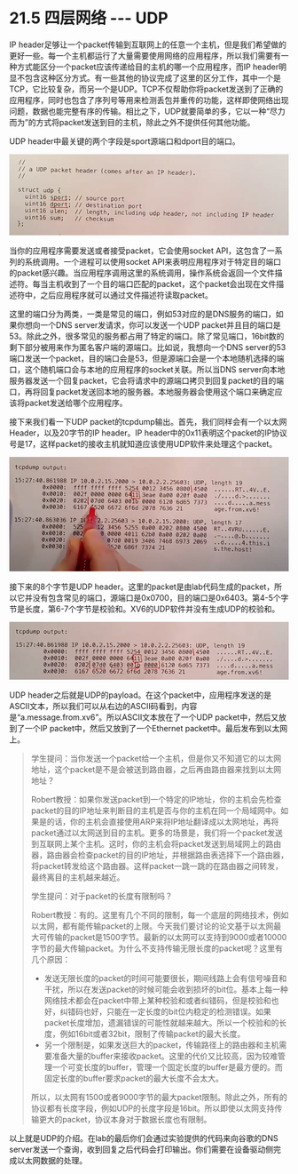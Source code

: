 # 21.5 四层网络 --- UDP

IP header足够让一个packet传输到互联网上的任意一个主机，但是我们希望做的更好一些。每一个主机都运行了大量需要使用网络的应用程序，所以我们需要有一种方式能区分一个packet应该传递给目的主机的哪一个应用程序，而IP header明显不包含这种区分方式。有一些其他的协议完成了这里的区分工作，其中一个是TCP，它比较复杂，而另一个是UDP。TCP不仅帮助你将packet发送到了正确的应用程序，同时也包含了序列号等用来检测丢包并重传的功能，这样即使网络出现问题，数据也能完整有序的传输。相比之下，UDP就要简单的多，它以一种“尽力而为”的方式将packet发送到目的主机，除此之外不提供任何其他功能。

UDP header中最关键的两个字段是sport源端口和dport目的端口。

![](../.gitbook/assets/image%20%28417%29.png)

当你的应用程序需要发送或者接受packet，它会使用socket API，这包含了一系列的系统调用。一个进程可以使用socket API来表明应用程序对于特定目的端口的packet感兴趣。当应用程序调用这里的系统调用，操作系统会返回一个文件描述符。每当主机收到了一个目的端口匹配的packet，这个packet会出现在文件描述符中，之后应用程序就可以通过文件描述符读取packet。

这里的端口分为两类，一类是常见的端口，例如53对应的是DNS服务的端口，如果你想向一个DNS server发请求，你可以发送一个UDP packet并且目的端口是53。除此之外，很多常见的服务都占用了特定的端口。除了常见端口，16bit数的剩下部分被用来作为匿名客户端的源端口。比如说，我想向一个DNS server的53端口发送一个packet，目的端口会是53，但是源端口会是一个本地随机选择的端口，这个随机端口会与本地的应用程序的socket关联。所以当DNS server向本地服务器发送一个回复packet，它会将请求中的源端口拷贝到回复packet的目的端口，再将回复packet发送回本地的服务器。本地服务器会使用这个端口来确定应该将packet发送给哪个应用程序。

接下来我们看一下UDP packet的tcpdump输出。首先，我们同样会有一个以太网Header，以及20字节的IP header。IP header中的0x11表明这个packet的IP协议号是17，这样packet的接收主机就知道应该使用UDP软件来处理这个packet。

![](../.gitbook/assets/image%20%28407%29.png)

接下来的8个字节是UDP header。这里的packet是由lab代码生成的packet，所以它并没有包含常见的端口，源端口是0x0700，目的端口是0x6403。第4-5个字节是长度，第6-7个字节是校验和。XV6的UDP软件并没有生成UDP的校验和。

![](../.gitbook/assets/image%20%28414%29.png)

UDP header之后就是UDP的payload。在这个packet中，应用程序发送的是ASCII文本，所以我们可以从右边的ASCII码看到，内容是“a.message.from.xv6”。所以ASCII文本放在了一个UDP packet中，然后又放到了一个IP packet中，然后又放到了一个Ethernet packet中。最后发布到以太网上。

> 学生提问：当你发送一个packet给一个主机，但是你又不知道它的以太网地址，这个packet是不是会被送到路由器，之后再由路由器来找到以太网地址？
>
> Robert教授：如果你发送packet到一个特定的IP地址，你的主机会先检查packet的目的IP地址来判断目的主机是否与你的主机在同一个局域网中。如果是的话，你的主机会直接使用ARP来将IP地址翻译成以太网地址，再将packet通过以太网送到目的主机。更多的场景是，我们将一个packet发送到互联网上某个主机。这时，你的主机会将packet发送到局域网上的路由器，路由器会检查packet的目的IP地址，并根据路由表选择下一个路由器，将packet转发给这个路由器。这样packet一跳一跳的在路由器之间转发，最终离目的主机越来越近。
>
> 学生提问：对于packet的长度有限制吗？
>
> Robert教授：有的。这里有几个不同的限制，每一个底层的网络技术，例如以太网，都有能传输packet的上限。今天我们要讨论的论文基于以太网最大可传输的packet是1500字节。最新的以太网可以支持到9000或者10000字节的最大传输packet。为什么不支持传输无限长度的packet呢？这里有几个原因：
>
> * 发送无限长度的packet的时间可能要很长，期间线路上会有信号噪音和干扰，所以在发送packet的时候可能会收到损坏的bit位。基本上每一种网络技术都会在packet中带上某种校验和或者纠错码，但是校验和也好，纠错码也好，只能在一定长度的bit位内稳定的检测错误。如果packet长度增加，遗漏错误的可能性就越来越大。所以一个校验和的长度，例如16bit或者32bit，限制了传输packet的最大长度。
> * 另一个限制是，如果发送巨大的packet，传输路径上的路由器和主机需要准备大量的buffer来接收packet。这里的代价又比较高，因为较难管理一个可变长度的buffer，管理一个固定长度的buffer是最方便的。而固定长度的buffer要求packet的最大长度不会太大。
>
> 所以，以太网有1500或者9000字节的最大packet限制。除此之外，所有的协议都有长度字段，例如UDP的长度字段是16bit。所以即使以太网支持传输更大的packet，协议本身对于数据长度也有限制。

以上就是UDP的介绍。在lab的最后你们会通过实验提供的代码来向谷歌的DNS server发送一个查询，收到回复之后代码会打印输出。你们需要在设备驱动侧完成以太网数据的处理。


